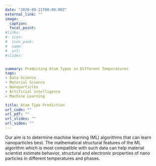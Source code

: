 ```yaml
---
date: "2020-09-21T00:00:00Z"
external_link: ""
image:
  caption: 
  focal_point: 
#links:
#- icon: 
#  icon_pack: 
#  name: 
#  url: 
#slides: 


summary: Predicting Atom Types in Different Temperatures 
tags:
- Data Science
- Material Science
- Nanoparticles
- Artificial intelligence
- Machine Learning

title: Atom Type Prediction 
url_code: ""
url_pdf: ""
url_slides: ""
url_video: ""
---
```


Our aim is to determine machine learning  (ML) algorithms that can learn nanoparticles best. The mathematical structural features of the ML algorithm which is most compatible with such data  can help material scientist estimate behavior, structural and electronic properties of nano particles in different temperatures and phases.
